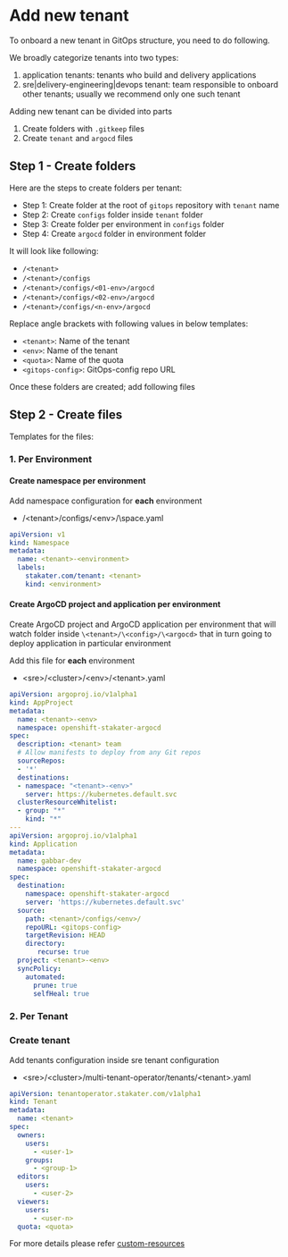 # Add new tenant

To onboard a new tenant in GitOps structure, you need to do following.

We broadly categorize tenants into two types:

1. application tenants: tenants who build and delivery applications
2. sre|delivery-engineering|devops tenant: team responsible to onboard other tenants; usually we recommend only one such tenant

Adding new tenant can be divided into parts

1. Create folders with `.gitkeep` files
2. Create `tenant` and `argocd` files

## Step 1 - Create folders

Here are the steps to create folders per tenant:

- Step 1: Create folder at the root of `gitops` repository with `tenant` name
- Step 2: Create `configs` folder inside `tenant` folder
- Step 3: Create folder per environment in `configs` folder
- Step 4: Create `argocd` folder in environment folder

It will look like following:

- `/<tenant>`
- `/<tenant>/configs`
- `/<tenant>/configs/<01-env>/argocd`
- `/<tenant>/configs/<02-env>/argocd`
- `/<tenant>/configs/<n-env>/argocd`

Replace angle brackets with following values in below templates:

- `<tenant>`: Name of the tenant
- `<env>`:  Name of the tenant
- `<quota>`: Name of the quota
- `<gitops-config>`: GitOps-config repo URL

Once these folders are created; add following files

## Step 2 - Create files

Templates for the files:

### 1. Per Environment

#### Create namespace per environment

Add namespace configuration for **each** environment

- /\<tenant>/configs/\<env>/\space.yaml

```yaml
apiVersion: v1
kind: Namespace
metadata:
  name: <tenant>-<environment>
  labels:
    stakater.com/tenant: <tenant>
    kind: <environment>
```

#### Create ArgoCD project and application per environment

Create ArgoCD project and ArgoCD application per environment that will watch folder inside `\<tenant>/\<config>/\<argocd>` that in turn going to deploy application in particular environment

Add this file for **each** environment

- \<sre>/\<cluster>/\<env>/\<tenant>.yaml

``` yaml
apiVersion: argoproj.io/v1alpha1
kind: AppProject
metadata:
  name: <tenant>-<env>
  namespace: openshift-stakater-argocd
spec:
  description: <tenant> team
  # Allow manifests to deploy from any Git repos
  sourceRepos:
  - '*'
  destinations:
  - namespace: "<tenant>-<env>"
    server: https://kubernetes.default.svc
  clusterResourceWhitelist:
  - group: "*"
    kind: "*"
---
apiVersion: argoproj.io/v1alpha1
kind: Application
metadata:
  name: gabbar-dev
  namespace: openshift-stakater-argocd
spec:
  destination:
    namespace: openshift-stakater-argocd
    server: 'https://kubernetes.default.svc'
  source:
    path: <tenant>/configs/<env>/
    repoURL: <gitops-config>
    targetRevision: HEAD
    directory:
       recurse: true
  project: <tenant>-<env>
  syncPolicy:
    automated:
      prune: true
      selfHeal: true
```

### 2. Per Tenant

### Create tenant

Add tenants configuration inside sre tenant configuration

- \<sre>/\<cluster>/multi-tenant-operator/tenants/\<tenant>.yaml

``` yaml
apiVersion: tenantoperator.stakater.com/v1alpha1
kind: Tenant
metadata:
  name: <tenant>
spec:
  owners:
    users:
      - <user-1>
    groups:
      - <group-1>
  editors:
    users:
      - <user-2>
  viewers:
    users:
      - <user-n>
  quota: <quota>
```

For more details please refer [custom-resources](https://docs.stakater.com/mto/main/customresources.html)
